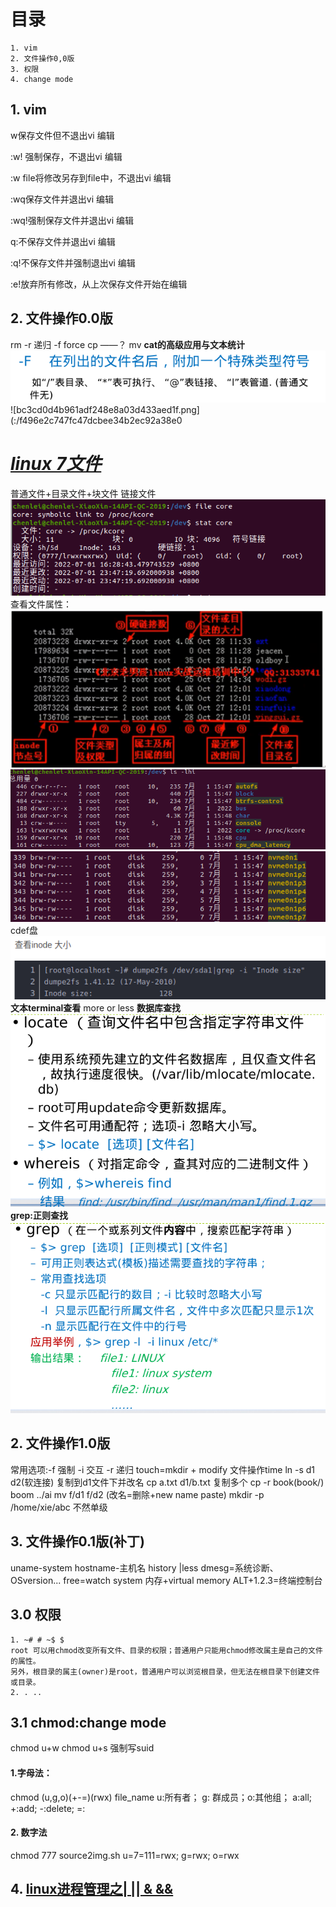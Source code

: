 # 目录

```
1. vim
2. 文件操作0,0版
3. 权限
4. change mode 
```

## 1\. vim

w保存文件但不退出vi 编辑

:w! 强制保存，不退出vi 编辑

:w file将修改另存到file中，不退出vi 编辑

:wq保存文件并退出vi 编辑

:wq!强制保存文件并退出vi 编辑

q:不保存文件并退出vi 编辑

:q!不保存文件并强制退出vi 编辑

:e!放弃所有修改，从上次保存文件开始在编辑

## 2\. 文件操作0.0版

rm -r 递归 -f force
cp ——？
mv
**cat的高级应用与文本统计**
![f4451469d6207335e1eedf60a707da3a.png](../../_resources/f4451469d6207335e1eedf60a707da3a.png)
!\[bc3cd0d4b961adf248e8a03d433aed1f.png\](:/f496e2c747fc47dcbee34b2ec92a38e0

# [***linux 7文件***](http://t.csdn.cn/nU3jk)

普通文件+目录文件+块文件
链接文件
![a1e50eee7465f16f0b1d29617f6d0b91.png](../../_resources/a1e50eee7465f16f0b1d29617f6d0b91.png)
查看文件属性：
![8983213a69dabe072704d59ff870d428.png](../../_resources/8983213a69dabe072704d59ff870d428.png)
![4f3da0bdcf3f342a1cfe9ff1d7b1c3eb.png](../../_resources/4f3da0bdcf3f342a1cfe9ff1d7b1c3eb.png)
![476572c6c1bd1068135f3503db3f77e3.png](../../_resources/476572c6c1bd1068135f3503db3f77e3.png)
cdef盘
![bfa84830f348236766d556c8f513ce74.png](../../_resources/bfa84830f348236766d556c8f513ce74.png)
**文本terminal查看**
more or less
**数据库查找**
![470cdbe5b9bd0fa167d3b2909c8072b8.png](../../_resources/470cdbe5b9bd0fa167d3b2909c8072b8.png)
**grep:正则查找**
![131b5fe53ff85b8564ca636e464ff843.png](../../_resources/131b5fe53ff85b8564ca636e464ff843.png)

## 2\. 文件操作1.0版

常用选项:-f 强制 -i 交互 -r 递归
touch=mkdir + modify 文件操作time
ln -s d1 d2(软连接)
复制到d1文件下并改名 cp a.txt d1/b.txt
复制多个 cp -r book(book/) boom ../ai
mv f/d1 f/d2 (改名=删除+new name paste)
mkdir -p /home/xie/abc 不然单级

## 3\. 文件操作0.1版(补丁)

uname-system
hostname-主机名
history |less
dmesg=系统诊断、OSversion...
free=watch system 内存+virtual memory
ALT+1.2.3=终端控制台

## 3.0 权限

```
1. ~# # ~$ $
root 可以用chmod改变所有文件、目录的权限；普通用户只能用chmod修改属主是自己的文件的属性。
另外，根目录的属主(owner)是root，普通用户可以浏览根目录，但无法在根目录下创建文件或目录。
2. . .. 
```

## 3.1 chmod:change mode

chmod u+w
chmod u+s 强制写suid

#### 1.字母法：

chmod (u,g,o)(+-=)(rwx) file_name
u:所有者； g: 群成员；o:其他组； a:all;
+:add; -:delete; =:

#### 2\. 数字法

chmod 777 source2img.sh
u=7=111=rwx; g=rwx; o=rwx

## 4\. [linux进程管理之| || & &&](https://www.jb51.net/article/136261.htm)